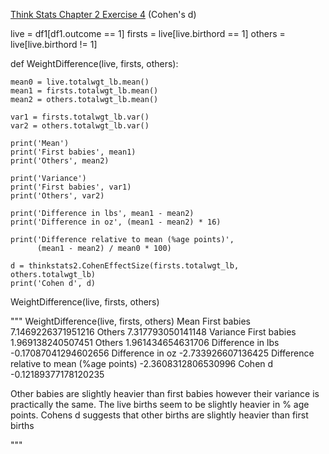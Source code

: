 [Think Stats Chapter 2 Exercise 4](http://greenteapress.com/thinkstats2/html/thinkstats2003.html#toc24) (Cohen's d)

>> 
live = df1[df1.outcome == 1]
firsts = live[live.birthord == 1]
others = live[live.birthord != 1]

def WeightDifference(live, firsts, others):
    
    mean0 = live.totalwgt_lb.mean()
    mean1 = firsts.totalwgt_lb.mean()
    mean2 = others.totalwgt_lb.mean()

    var1 = firsts.totalwgt_lb.var()
    var2 = others.totalwgt_lb.var()

    print('Mean')
    print('First babies', mean1)
    print('Others', mean2)

    print('Variance')
    print('First babies', var1)
    print('Others', var2)

    print('Difference in lbs', mean1 - mean2)
    print('Difference in oz', (mean1 - mean2) * 16)

    print('Difference relative to mean (%age points)', 
          (mean1 - mean2) / mean0 * 100)

    d = thinkstats2.CohenEffectSize(firsts.totalwgt_lb, others.totalwgt_lb)
    print('Cohen d', d)

WeightDifference(live, firsts, others)


"""
WeightDifference(live, firsts, others)
Mean
First babies 7.1469226371951216
Others 7.317793050141148
Variance
First babies 1.969138240507451
Others 1.961434654631706
Difference in lbs -0.17087041294602656
Difference in oz -2.733926607136425
Difference relative to mean (%age points) -2.3608312806530996
Cohen d -0.12189377178120235

Other babies are slightly heavier than first babies however their variance is practically the same.
The live births seem to be slightly heavier in % age points. Cohens d suggests that other births are slightly heavier than first births 

"""

